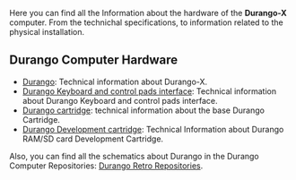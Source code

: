 Here you can find all the Information about the hardware of the **Durango-X** computer. From the technichal specifications, to information related to the physical installation.

## Durango Computer Hardware

* [Durango](durango.md): Technical information about Durango-X.
* [Durango Keyboard and control pads interface](keyboard.md): Technical information about Durango Keyboard and control pads interface.
* [Durango cartridge](cartidge.md): technical information about the base Durango Cartridge.
* [Durango Development cartridge](dev_cart.md): Technical Information about Durango RAM/SD card Development Cartridge.

Also, you can find all the schematics about Durango in the Durango Computer Repositories: [Durango Retro Repositories](https://github.com/orgs/durangoretro/repositories).
